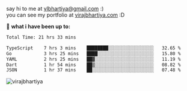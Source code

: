 say hi to me at [vlbhartiya@gmail.com](mailto:vlbhartiya@gmail.com) :)<br/>
you can see my portfolio at [virajbhartiya.com](https://virajbhartiya.com) :D<br/>


🚀 **what i have been up to:**

<!--START_SECTION:waka-->

```txt
Total Time: 21 hrs 33 mins

TypeScript    7 hrs 3 mins    ████████░░░░░░░░░░░░░░░░░   32.65 %
Go            3 hrs 25 mins   ████░░░░░░░░░░░░░░░░░░░░░   15.80 %
YAML          2 hrs 25 mins   ██▓░░░░░░░░░░░░░░░░░░░░░░   11.19 %
Dart          1 hr 54 mins    ██▒░░░░░░░░░░░░░░░░░░░░░░   08.82 %
JSON          1 hr 37 mins    ██░░░░░░░░░░░░░░░░░░░░░░░   07.48 %
```

<!--END_SECTION:waka-->

<p align="left"> <img src="https://komarev.com/ghpvc/?username=virajbhartiya&color=blue" alt="virajbhartiya" /> </p>
